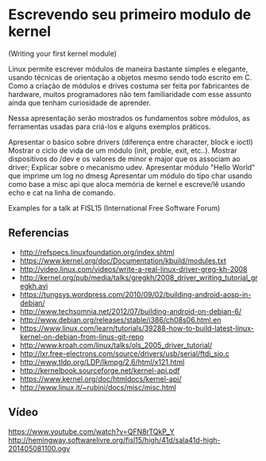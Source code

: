 
Escrevendo seu primeiro modulo de kernel
========================================
(Writing your first kernel module)

Linux permite escrever módulos de maneira bastante simples e elegante, usando técnicas de orientação a objetos mesmo sendo todo escrito em C. Como a criação de módulos e drives costuma ser feita por fabricantes de hardware, muitos programadores não tem familiaridade com esse assunto ainda que tenham curiosidade de aprender. 

Nessa apresentação serão mostrados os fundamentos sobre módulos, as ferramentas usadas para criá-los e alguns exemplos práticos.

Apresentar o básico sobre drivers (diferença entre character, block e ioctl)
Mostrar o ciclo de vida de um módulo (init, proble, exit, etc..).
Mostrar dispositivos do /dev e os valores de minor e major que os associam ao driver;
Explicar sobre o mecanismo udev.
Apresentar módulo "Hello World" que imprime um log no dmesg
Apresentar um módulo do tipo char usando como base a misc api que aloca memória de kernel e escreve/lê usando echo e cat na linha de comando.

Examples for a talk at FISL15 (International Free Software Forum)

Referencias
-----------

* http://refspecs.linuxfoundation.org/index.shtml
* https://www.kernel.org/doc/Documentation/kbuild/modules.txt
* http://video.linux.com/videos/write-a-real-linux-driver-greg-kh-2008
* http://kernel.org/pub/media/talks/gregkh/2008_driver_writing_tutorial_gregkh.avi
* https://tungsys.wordpress.com/2010/09/02/building-android-aosp-in-debian/
* http://www.techsomnia.net/2012/07/building-android-on-debian-6/
* http://www.debian.org/releases/stable/i386/ch08s06.html.en
* https://www.linux.com/learn/tutorials/39288-how-to-build-latest-linux-kernel-on-debian-from-linus-git-repo
* http://www.kroah.com/linux/talks/ols_2005_driver_tutorial/
* http://lxr.free-electrons.com/source/drivers/usb/serial/ftdi_sio.c
* http://www.tldp.org/LDP/lkmpg/2.6/html/x121.html
* http://kernelbook.sourceforge.net/kernel-api.pdf
* https://www.kernel.org/doc/htmldocs/kernel-api/
* http://www.linux.it/~rubini/docs/misc/misc.html

Vídeo
-----
https://www.youtube.com/watch?v=QFN8rTQkP_Y
http://hemingway.softwarelivre.org/fisl15/high/41d/sala41d-high-201405081100.ogv
